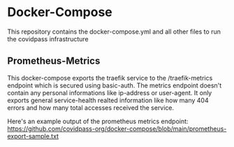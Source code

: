 # Docker-Compose
This repository contains the docker-compose.yml and all other files to run the covidpass infrastructure

## Prometheus-Metrics
This docker-compose exports the traefik service to the /traefik-metrics endpoint which is secured using basic-auth.
The metrics endpoint doesn't contain any personal informations like ip-address or user-agent.
It only exports general service-health realted information like how many 404 errors and how many total accesses received the service.

Here's an example output of the prometheus metrics endpoint: https://github.com/covidpass-org/docker-compose/blob/main/prometheus-export-sample.txt
